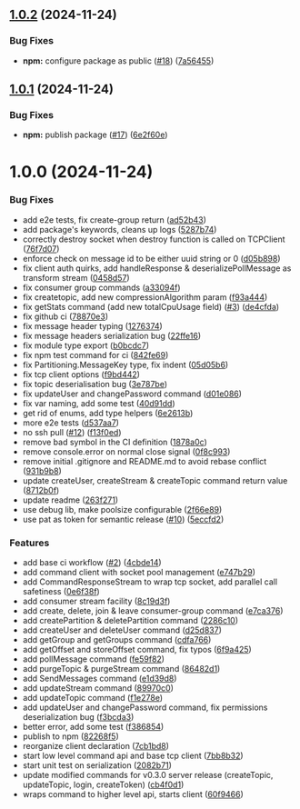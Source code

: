 ## [1.0.2](https://github.com/iggy-rs/iggy-node-client/compare/v1.0.1...v1.0.2) (2024-11-24)


### Bug Fixes

* **npm:** configure package as public ([#18](https://github.com/iggy-rs/iggy-node-client/issues/18)) ([7a56455](https://github.com/iggy-rs/iggy-node-client/commit/7a5645512a564322af343bc7ba748c8c58dfab1e))

## [1.0.1](https://github.com/iggy-rs/iggy-node-client/compare/v1.0.0...v1.0.1) (2024-11-24)


### Bug Fixes

* **npm:** publish package ([#17](https://github.com/iggy-rs/iggy-node-client/issues/17)) ([6e2f60e](https://github.com/iggy-rs/iggy-node-client/commit/6e2f60e2f4484b57596285ff79d76ea647962595))

# 1.0.0 (2024-11-24)


### Bug Fixes

* add e2e tests, fix create-group return ([ad52b43](https://github.com/iggy-rs/iggy-node-client/commit/ad52b43a6ee5e8f868eb1178a9b9f02f11cb1204))
* add package's keywords, cleans up logs ([5287b74](https://github.com/iggy-rs/iggy-node-client/commit/5287b74006733aef4429d889c0cc38a80f375dc2))
* correctly destroy socket when destroy function is called on TCPClient ([76f7d07](https://github.com/iggy-rs/iggy-node-client/commit/76f7d07a96e44f6701998bb9fb2dab8fa4d75489))
* enforce check on message id to be either uuid string or 0 ([d05b898](https://github.com/iggy-rs/iggy-node-client/commit/d05b898d62b097ca9770cdab289707546c2fe6aa))
* fix client auth quirks, add handleResponse & deserializePollMessage as transform stream ([0458d57](https://github.com/iggy-rs/iggy-node-client/commit/0458d579de45605588fff7b7d01119c9625364da))
* fix consumer group commands ([a33094f](https://github.com/iggy-rs/iggy-node-client/commit/a33094f66eb2e433b2fc8cc6adf7f6a122b0f365))
* fix createtopic, add new compressionAlgorithm param ([f93a444](https://github.com/iggy-rs/iggy-node-client/commit/f93a4441f4bcd790763d982ead981c4ac86b33c5))
* fix getStats command (add new totalCpuUsage field) ([#3](https://github.com/iggy-rs/iggy-node-client/issues/3)) ([de4cfda](https://github.com/iggy-rs/iggy-node-client/commit/de4cfdad4046f556a51878fbadb8dde0df9302c5))
* fix github ci ([78870e3](https://github.com/iggy-rs/iggy-node-client/commit/78870e389333c8b7ca2425748c8806fa5e36a7ae))
* fix message header typing ([1276374](https://github.com/iggy-rs/iggy-node-client/commit/12763749f95d29a78028f95b5bc33281a62246c9))
* fix message headers serialization bug ([22ffe16](https://github.com/iggy-rs/iggy-node-client/commit/22ffe1603db9b7a94deadb1fcf6a25f81cfea868))
* fix module type export ([b0bcdc7](https://github.com/iggy-rs/iggy-node-client/commit/b0bcdc7945ba68d519a129ef33b4353538e9d64e))
* fix npm test command for ci ([842fe69](https://github.com/iggy-rs/iggy-node-client/commit/842fe697548224a08012574d2e44f14100105b63))
* fix Partitioning.MessageKey type, fix indent ([05d05b6](https://github.com/iggy-rs/iggy-node-client/commit/05d05b6db68b33bc9045fee16c9fca8c8eb0ae6d))
* fix tcp client options ([f9bd442](https://github.com/iggy-rs/iggy-node-client/commit/f9bd44204f86f2becfe674c9b38f09657c00ac6c))
* fix topic deserialisation bug ([3e787be](https://github.com/iggy-rs/iggy-node-client/commit/3e787be2546f29f1f8d31e9e1388e19a62729e50))
* fix updateUser and changePassword command ([d01e086](https://github.com/iggy-rs/iggy-node-client/commit/d01e08621bbf976c7dc5578273a253a0dcc43e72))
* fix var naming, add some test ([40d91dd](https://github.com/iggy-rs/iggy-node-client/commit/40d91ddfe41f6114ca3c7da2a30225e81e3226bc))
* get rid of enums, add type helpers ([6e2613b](https://github.com/iggy-rs/iggy-node-client/commit/6e2613b2f1ab0112d401f87a2f0cfb6e77b8d99d))
* more e2e tests ([d537aa7](https://github.com/iggy-rs/iggy-node-client/commit/d537aa7454b983edb471fa354e55b5e814fb1524))
* no ssh pull ([#12](https://github.com/iggy-rs/iggy-node-client/issues/12)) ([f13f0ed](https://github.com/iggy-rs/iggy-node-client/commit/f13f0edd5adf4584ab7f02620a159317654251e5))
* remove bad symbol in the CI definition ([1878a0c](https://github.com/iggy-rs/iggy-node-client/commit/1878a0c501224d17eefc986ccd5d89e481cc15b8))
* remove console.error on normal close signal ([0f8c993](https://github.com/iggy-rs/iggy-node-client/commit/0f8c99330b2352220ee23df0b7923185d710cd89))
* remove initial .gitignore and README.md to avoid rebase conflict ([931b9b8](https://github.com/iggy-rs/iggy-node-client/commit/931b9b8f5d0b8a249de8a30c3be9435c93a8461f))
* update createUser, createStream & createTopic command return value ([8712b0f](https://github.com/iggy-rs/iggy-node-client/commit/8712b0f5021b7852361117f6fc764eac3851beb7))
* update readme ([263f271](https://github.com/iggy-rs/iggy-node-client/commit/263f271fed2c529b89329e88d83fc4100b04c639))
* use debug lib, make poolsize configurable ([2f66e89](https://github.com/iggy-rs/iggy-node-client/commit/2f66e89220b30b3e33aa773b6471b1669658f37f))
* use pat as token for semantic release ([#10](https://github.com/iggy-rs/iggy-node-client/issues/10)) ([5eccfd2](https://github.com/iggy-rs/iggy-node-client/commit/5eccfd281763773140ce9be39a2c022b2de803b6))


### Features

* add base ci workflow ([#2](https://github.com/iggy-rs/iggy-node-client/issues/2)) ([4cbde14](https://github.com/iggy-rs/iggy-node-client/commit/4cbde140409841bf3d440f01ccaca1a855f37b13))
* add command client with socket pool management ([e747b29](https://github.com/iggy-rs/iggy-node-client/commit/e747b292374a7a8e1ee8f27d69a9203db3a6b09b))
* add CommandResponseStream to wrap tcp socket, add parallel call safetiness ([0e6f38f](https://github.com/iggy-rs/iggy-node-client/commit/0e6f38fde621dc1cfe3f12376723f1b43ffee9bf))
* add consumer stream facility ([8c19d3f](https://github.com/iggy-rs/iggy-node-client/commit/8c19d3fae30a5ab47d0f10b4747158e604aea37f))
* add create, delete, join & leave consumer-group command ([e7ca376](https://github.com/iggy-rs/iggy-node-client/commit/e7ca3762a9fcb92a3bb5018cb66570079bec60f1))
* add createPartition & deletePartition command ([2286c10](https://github.com/iggy-rs/iggy-node-client/commit/2286c106534704b02544613944e74f2549ca1a67))
* add createUser and deleteUser command ([d25d837](https://github.com/iggy-rs/iggy-node-client/commit/d25d837d38abe89a038880651c19bd8925f1affe))
* add getGroup and getGroups command ([cdfa766](https://github.com/iggy-rs/iggy-node-client/commit/cdfa766c9b800e59c2858599ccf87afa44c142dc))
* add getOffset and storeOffset command, fix typos ([6f9a425](https://github.com/iggy-rs/iggy-node-client/commit/6f9a4256b713abcfdd6dc146b78268169c9bb198))
* add pollMessage command ([fe59f82](https://github.com/iggy-rs/iggy-node-client/commit/fe59f825ebb0ba3a4c4c53e90cd8a28f9b21cca2))
* add purgeTopic & purgeStream command ([86482d1](https://github.com/iggy-rs/iggy-node-client/commit/86482d12bfdf48b23973374e09cb9cc5e852ef18))
* add SendMessages command ([e1d39d8](https://github.com/iggy-rs/iggy-node-client/commit/e1d39d887e36783e2ca23cd560060df3fc62099a))
* add updateStream command ([89970c0](https://github.com/iggy-rs/iggy-node-client/commit/89970c0574f0bcade634b338522bcbe6990b4b43))
* add updateTopic command ([f1e278e](https://github.com/iggy-rs/iggy-node-client/commit/f1e278e993a05c10f10a24761bd2e63f95d9891b))
* add updateUser and changePassword command, fix permissions deserialization bug ([f3bcda3](https://github.com/iggy-rs/iggy-node-client/commit/f3bcda30b71f5d70145257534848ee4053e714f7))
* better error, add some test ([f386854](https://github.com/iggy-rs/iggy-node-client/commit/f386854bd388e95a11251803dcb81292b33d7981))
* publish to npm ([82268f5](https://github.com/iggy-rs/iggy-node-client/commit/82268f5963e72865355e2cfe919307d5bd1500ab))
* reorganize client declaration ([7cb1bd8](https://github.com/iggy-rs/iggy-node-client/commit/7cb1bd857c5d1050ab6b8d2b0e6b70908b3bc105))
* start low level command api and base tcp client ([7bb8b32](https://github.com/iggy-rs/iggy-node-client/commit/7bb8b32ec809e53d665295f9e0c069d535b88cae))
* start unit test on serialization ([2082b71](https://github.com/iggy-rs/iggy-node-client/commit/2082b713a37d59a3d0482669a3a544a6a922ae41))
* update modified commands for v0.3.0 server release (createTopic, updateTopic, login, createToken) ([cb4f0d1](https://github.com/iggy-rs/iggy-node-client/commit/cb4f0d17c61967e95a6b5502c70d6e8b8569e9c7))
* wraps command to higher level api, starts client ([60f9466](https://github.com/iggy-rs/iggy-node-client/commit/60f9466cf92965f3bf4ff5918e50876e5bb9aa84))

